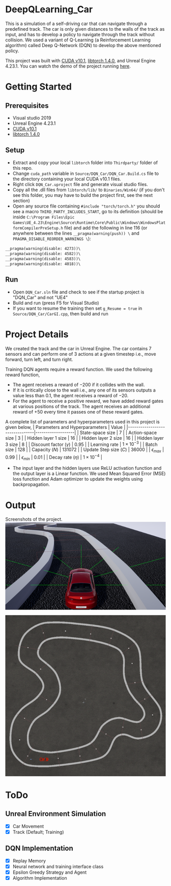 # DeepQLearning_Car
This is a simulation of a self-driving car that can navigate through a predefined track. The car is only given distances to the walls of the track as input, and has to develop a policy to navigate through the track without collision. We used a variant of Q-Learning (a Reinforcement Learning algorithm) called Deep Q-Network (DQN) to develop the above mentioned policy. 

This project was built with [CUDA v10.1](https://developer.nvidia.com/cuda-10.1-download-archive-base), [libtorch 1.4.0](https://download.pytorch.org/libtorch/cu101/libtorch-shared-with-deps-1.4.0.zip), and Unreal Engine 4.23.1. You can watch the demo of the project running [here](https://youtu.be/OmNfeJuL4x0).

# Getting Started
## Prerequisites
* Visual studio 2019
* Unreal Engine 4.23.1
* [CUDA v10.1](https://developer.nvidia.com/cuda-10.1-download-archive-base)
* [libtorch 1.4.0](https://download.pytorch.org/libtorch/cu101/libtorch-shared-with-deps-1.4.0.zip)

## Setup
* Extract and copy your local ```libtorch``` folder into ```Thirdparty/``` folder of this repo.
* Change ```cuda_path``` variable in ```Source/DQN_Car/DQN_Car.Build.cs``` file to the directory containing your local CUDA v10.1 files.
* Right click ```DQN_Car.uproject``` file and generate visual studio files.
* Copy all the .dll files from ```libtorch/lib/``` to ```Binaries/Win64/``` (if you don't see this folder, you may have to build the project first, see the next section)
* Open any source file containing ```#include "torch/torch.h"``` you should see a macro ```THIRD_PARTY_INCLUDES_START```, go to its definition (should be inside ```C:\Program Files\Epic Games\UE_4.23\Engine\Source\Runtime\Core\Public\Windows\WindowsPlatformCompilerPreSetup.h``` file) and add the following in line 116 (or anywhere between the lines ```__pragma(warning(push)) \``` and ```PRAGMA_DISABLE_REORDER_WARNINGS \```):
``` 
__pragma(warning(disable: 4273))\
__pragma(warning(disable: 4582))\
__pragma(warning(disable: 4583))\
__pragma(warning(disable: 4018))\
```

## Run
* Open ```DQN_Car.sln``` file and check to see if the startup project is "DQN_Car" and not "UE4" 
* Build and run (press F5 for Visual Studio)
* If you want to resume the training then set ```g_Resume = true``` in ```Source/DQN_Car/CarGI.cpp```, then build and run

# Project Details
We created the track and the car in Unreal Engine. The car contains 7 sensors and can perform one of 3 actions at a given timestep i.e., move forward, turn left, and turn right. 

Training DQN agents require a reward function. We used the following reward function, 
* The agent receives a reward of −200 if it collides with the wall. 
* If it is critically close to the wall i.e., any one of its sensors outputs a value less than 0.1, the agent receives a reward of −20. 
* For the agent to receive a positive reward, we have added reward gates at various positions of the track. The agent receives an additional reward of +50 every time it passes one of these reward gates.

A complete list of parameters and hyperparameters used in this project is given below,
| Parameters and Hyperparameters | Value             |
|--------------------------------|-------------------|
| State-space size               | $7$               |
| Action-space size              | $3$               |
| Hidden layer 1 size            | $16$              |
| Hidden layer 2 size            | $16$              |
| Hidden layer 3 size            | $8$               |
| Discount factor ($\gamma$)     | $0.95$            |
| Learning rate                  | $1\times 10^{-3}$ |
| Batch size                     | $128$             |
| Capacity ($N$)                 | $131072$          |
| Update Step size ($C$)         | $36000$           |
| $\epsilon_{max}$               | $0.99$            |
| $\epsilon_{min}$               | $0.01$            |
| Decay rate ($\eta$)            | $1\times 10^{-4}$ |

* The input layer and the hidden layers use ReLU activation function and the output layer is a Linear function. We used Mean Squared Error (MSE) loss function and Adam optimizer to update the weights using backpropagation. 

# Output
Screenshots of the project.\
![Car and position of the sensors (green lines)](Images/CarSensors.png)

![Track (the white dots represent position of the reward gates)](Images/track.png)

# ToDo
## Unreal Environment Simulation
- [x] Car Movement
- [x] Track (Default; Training)

## DQN Implementation
- [x] Replay Memory
- [x] Neural network and training interface class
- [x] Epsilon Greedy Strategy and Agent
- [x] Algorithm Implementation
